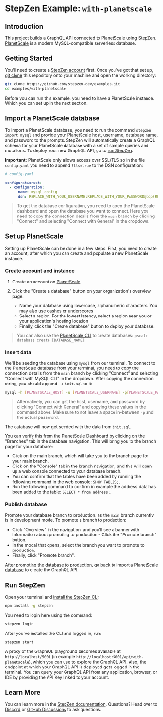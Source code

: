 # StepZen Example: `with-planetscale`

## Introduction

This project builds a GraphQL API connected to PlanetScale using StepZen. [PlanetScale](https://planetscale.com) is a modern MySQL-compatible serverless database.

## Getting Started

You'll need to create a [StepZen account](https://stepzen.com/request-invite) first. Once you've got that set up, [git clone](https://www.atlassian.com/git/tutorials/setting-up-a-repository/git-clone) this repository onto your machine and open the working directory:

```bash
git clone https://github.com/stepzen-dev/examples.git
cd examples/with-planetscale
```

Before you can run this example, you need to have a PlanetScale instance. Which you can set up in the next section.

## Import a PlanetScale database

To import a PlanetScale database, you need to run the command `stepzen import mysql` and provide your PlanetScale host, username, database name, and password to the prompts. StepZen will automatically create a GraphQL schema for your PlanetScale database with a set of sample queries and mutations. To deploy your new GraphQL API, go to [run StepZen](#run-stepzen).

**Important:** PlanetScale only allows access over SSL/TLS so in the file `config.yaml` you need to append `?tls=true` to the DSN configuration:

```yaml
# config.yaml

configurationset:
  - configuration:
      name: mysql_config
      dsn: REPLACE_WITH_YOUR_USERNAME:REPLACE_WITH_YOUR_PASSWORD@tcp(REPLACE_WITH_YOUR_HOST)/REPLACE_WITH_YOUR_DATABASE?tls=true
```

> To get the database configuration, you need to open the PlanetScale dashboard and open the database you want to connect. Here you need to copy the connection details from the `main` branch by clicking "Connect" and selecting "Connect with General" in the dropdown.

## Set up PlanetScale

Setting up PlanetScale can be done in a few steps. First, you need to create an account, after which you can create and populate a new PlanetScale instance.

### Create account and instance

1. Create an account on [PlanetScale](https://planetscale.com)

2. Click the "Create a database" button on your organization's overview page.
   - Name your database using lowercase, alphanumeric characters. You may also use dashes or underscores
   - Select a region. For the lowest latency, select a region near you or your application's hosting location
   - Finally, click the "Create database" button to deploy your database.

> You can also use the [PlanetScale CLI](https://planetscale.com/cli) to create databases:
> `pscale database create [DATABASE_NAME]`

### Insert data

We'll be seeding the database using `mysql` from our terminal. To connect to the PlanetScale database from your terminal, you need to copy the connection details from the `main` branch by clicking "Connect" and selecting "Connect with MySQL CLI" in the dropdown. After copying the connection string, you should append ` < init.sql` to it:

```bash
mysql -h [PLANETSCALE_HOST] -u [PLANETSCALE_USERNAME] -p[PLANETSCALE_PASSWORD] --ssl-mode=VERIFY_IDENTITY --ssl-ca=/etc/ssl/cert.pem < init.sql
```

> Alternatively, you can get the host, username, and password by clicking "Connect with General" and copying these values in the command above. Make sure to not leave a space in-between `-p` and the actual password.

The database will now get seeded with the data from `init.sql`.

You can verify this from the PlanetScale Dashboard by clicking on the "Branches" tab in the database navigation. This will bring you to the branch page for your database:
- Click on the main branch, which will take you to the branch page for your main branch.
- Click on the "Console" tab in the branch navigation, and this will open up a web console connected to your database branch.
- You can confirm that the tables have been added by running the following command in the web console: `SHOW TABLES;`.
- Run the following command to confirm in example the address data has been added to the table: `SELECT * from address;`.

### Publish database

Promote your database branch to production, as the `main` branch currently is in development mode. To promote a branch to production:
- Click "Overview" in the navigation, and you'll see a banner with information about promoting to production.- Click the "Promote branch" button.
- In the modal that opens, select the branch you want to promote to production.
- Finally, click "Promote branch".

After promoting the database to production, go back to [import a PlanetScale database](#import-a-planetscale-database) to create the GraphQL API.

## Run StepZen

Open your terminal and [install the StepZen CLI](https://stepzen.com/docs/quick-start/install-and-setup):

```bash
npm install -g stepzen
```

You need to login here using the command:

```bash
stepzen login
```

After you've installed the CLI and logged in, run:

```bash
stepzen start
```

A proxy of the GraphiQL playground becomes available at `http://localhost/5001` (in example `http://localhost:5001/api/with-planetscale`), which you can use to explore the GraphQL API. Also, the endpoint at which your GraphQL API is deployed gets logged in the terminal. You can query your GraphQL API from any application, browser, or IDE by providing the API Key linked to your account.

## Learn More

You can learn more in the [StepZen documentation](https://stepzen.com/docs). Questions? Head over to [Discord](https://discord.gg/9k2VdPn2FR) or [GitHub Discussions](https://github.com/stepzen-dev/examples/discussions) to ask questions.
